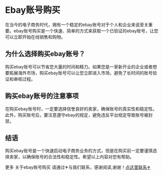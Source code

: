 # Ebay账号购买

在当今的电子商务时代，拥有一个稳定的ebay账号对于个人和企业来说至关重要。ebay账号购买是一个快速、简单的方式来获取一个已验证的ebay账号，让您可以立即开始在线销售和购物。

## 为什么选择购买ebay账号？

购买ebay账号可以节省您大量的时间和精力。如果您是一家新开业的企业或者想要拓展海外市场，购买ebay账号可以让您立即进入市场，避免了长时间的账号验证和审核过程。

## 购买ebay账号的注意事项

在购买ebay账号时，一定要选择信誉良好的卖家，确保账号的真实性和稳定性。此外，购买账号后，要注意遵守ebay的规定，避免违反平台规定导致账号被封禁。

## 结语

购买ebay账号是一个快速启动电子商务业务的方式，但是在购买前一定要谨慎选择卖家，以确保账号的合法性和稳定性。希望以上内容对您有帮助。

更多 关于ebay账号购买 请通过✈与我们联系，感谢阅读,谢谢！[点这里联系✈](https://w.k02.cc)